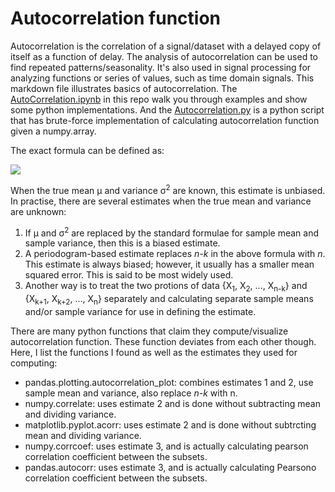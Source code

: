 # Autocorrelation function

Autocorrelation is the correlation of a signal/dataset with a delayed copy of itself as a function of delay. The analysis of autocorrelation can be used to find repeated patterns/seasonality. It's also used in signal processing for analyzing functions or series of values, such as time domain signals. This markdown file illustrates basics of autocorrelation. The [AutoCorrelation.ipynb](https://github.com/YuZhangIsCoding/improvised/blob/master/AutoCorrelation/AutoCorrelation.ipynb) in this repo walk you through examples and show some python implementations. And the [Autocorrelation.py](https://github.com/YuZhangIsCoding/improvised/blob/master/AutoCorrelation/Autocorrelation.py) is a python script that has brute-force implementation of calculating autocorrelation function given a numpy.array.

The exact formula can be defined as:

<img src="https://latex.codecogs.com/svg.latex?\hat{R}(k)=\frac{1}{(n-k)\sigma^2}\sum\limits_{t=1}^{n-k}(X_t-\mu)(X_{t+k}-\mu){\quad}for\,k%3Cn"/>

When the true mean &mu; and variance &sigma;<sup>2</sup> are known, this estimate is unbiased. In practise, there are several estimates when the true mean and variance are unknown:

1. If &mu; and &sigma;<sup>2</sup> are replaced by the standard formulae for sample mean and sample variance, then this is a biased estimate.
2. A periodogram-based estimate replaces *n-k* in the above formula with *n*. This estimate is always biased; however, it usually has a smaller mean squared error. This is said to be most widely used.
3. Another way is to treat the two protions of data {X<sub>1</sub>, X<sub>2</sub>, ..., X<sub>n-k</sub>} and {X<sub>k+1</sub>, X<sub>k+2</sub>, ..., X<sub>n</sub>} separately and calculating separate sample means and/or sample variance for use in defining the estimate.

There are many python functions that claim they compute/visualize autocorrelation function. These function deviates from each other though. Here, I list the functions I found as well as the estimates they used for computing:

* pandas.plotting.autocorrelation_plot: combines estimates 1 and 2, use sample mean and variance, also replace *n-k* with n.
* numpy.correlate: uses estimate 2 and is done without subtracting mean and dividing variance.
* matplotlib.pyplot.acorr: uses estimate 2 and is done without subtrcting mean and dividing variance.
* numpy.corrcoef: uses estimate 3, and is actually calculating pearson correlation coefficient between the subsets.
* pandas.autocorr: uses estimate 3, and is actually calculating Pearsono correlation coefficient between the subsets.
